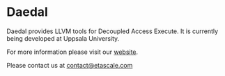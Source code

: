 # Daedal

Daedal provides LLVM tools for Decoupled Access Execute.
It is currently being developed at Uppsala University.

For more information please visit our [website](https://www.argodsm.com/).

Please contact us at contact@etascale.com
